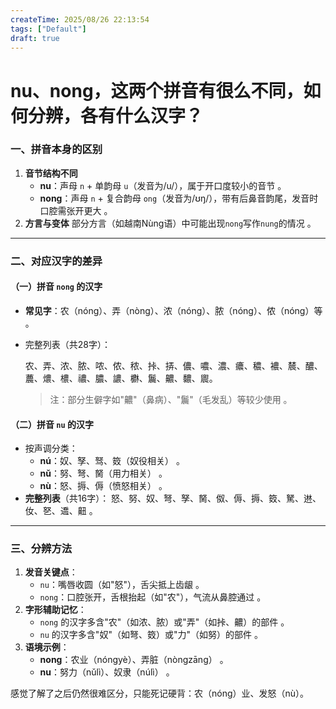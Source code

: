 ```yaml
---
createTime: 2025/08/26 22:13:54
tags: ["Default"]
draft: true
---
```


# nu、nong，这两个拼音有很么不同，如何分辨，各有什么汉字？

### 一、拼音本身的区别

1. **音节结构不同**
   - **nu**：声母 `n` + 单韵母 `u`（发音为/u/），属于开口度较小的音节 。
   - **nong**：声母 `n` + 复合韵母 `ong`（发音为/ʊŋ/），带有后鼻音韵尾，发音时口腔需张开更大 。
2. **方言与变体**
   部分方言（如越南Nùng语）中可能出现`nong`写作`nung`的情况 。

------

### 二、对应汉字的差异

#### （一）**拼音 `nong` 的汉字**

- **常见字**：农（nóng）、弄（nòng）、浓（nóng）、脓（nóng）、侬（nóng）等 。

- 完整列表（共28字）：

  农、弄、浓、脓、哝、侬、秾、挊、挵、儂、噥、濃、癑、穠、襛、辳、醲、蕽、燶、檂、禯、膿、譨、欁、鬞、齈、䵜、䢉。

  > 注：部分生僻字如"齈"（鼻病）、"鬞"（毛发乱）等较少使用 。

#### （二）**拼音 `nu` 的汉字**

- 按声调分类：
  - **nú**：奴、孥、驽、笯（奴役相关） 。
  - **nǔ**：努、弩、胬（用力相关） 。
  - **nù**：怒、搙、傉（愤怒相关） 。
- **完整列表**（共16字）：
  怒、努、奴、弩、孥、胬、伮、傉、搙、笯、駑、䢞、㚢、㐐、䢪、䶊 。

------

### 三、分辨方法

1. **发音关键点**：
   - `nu`：嘴唇收圆（如"怒"），舌尖抵上齿龈 。
   - `nong`：口腔张开，舌根抬起（如"农"），气流从鼻腔通过 。
2. **字形辅助记忆**：
   - `nong` 的汉字多含"农"（如浓、脓）或"弄"（如挊、齈）的部件 。
   - `nu` 的汉字多含"奴"（如弩、笯）或"力"（如努）的部件 。
3. **语境示例**：
   - **nong**：农业（nóngyè）、弄脏（nòngzāng） 。
   - **nu**：努力（nǔlì）、奴隶（núlì） 。

感觉了解了之后仍然很难区分，只能死记硬背：农（nóng）业、发怒（nù）。
